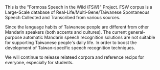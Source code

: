 This is the "Formosa Speech in the Wild (FSW)" Project. FSW corpus is a Large-Scale database of Real-Life/Multi-Gene/Taiwanese Spontaneous Speech Collected and Transcribed from various sources.

Since the language habits of Taiwanese people are different from other Mandarin speakers (both accents and cultures).
The current general-purpose automatic Mandarin speech recognition solutions are not suitable for supporting Taiwanese
people's daily life.
In order to boost the development of Taiwan-specific speech recognition techniques.

We  will continue to release relateed corpora and reference recips for everyone, especially for students.
